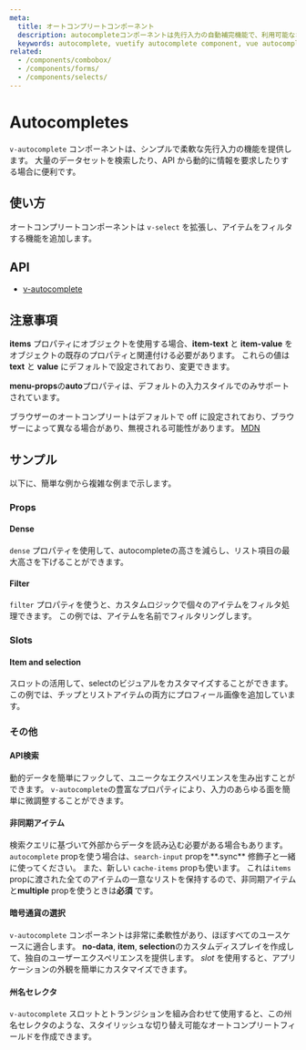 ```yaml
---
meta:
  title: オートコンプリートコンポーネント
  description: autocompleteコンポーネントは先行入力の自動補完機能で、利用可能なオプションのリストを提供します。
  keywords: autocomplete, vuetify autocomplete component, vue autocomplete component
related:
  - /components/combobox/
  - /components/forms/
  - /components/selects/
---
```


# Autocompletes

`v-autocomplete` コンポーネントは、シンプルで柔軟な先行入力の機能を提供します。 大量のデータセットを検索したり、API から動的に情報を要求したりする場合に便利です。

<entry-ad />

## 使い方

オートコンプリートコンポーネントは `v-select` を拡張し、アイテムをフィルタする機能を追加します。

<usage name="v-autocomplete" />

## API

- [v-autocomplete](/api/v-autocomplete)

<inline-api page="components/autocompletes" />

## 注意事項

<alert type="error">

  **items** プロパティにオブジェクトを使用する場合、**item-text** と **item-value** をオブジェクトの既存のプロパティと関連付ける必要があります。 これらの値は **text** と **value** にデフォルトで設定されており、変更できます。

</alert>

<alert type="warning">

  **menu-props**の**auto**プロパティは、デフォルトの入力スタイルでのみサポートされています。

</alert>

<alert type="info">

  ブラウザーのオートコンプリートはデフォルトで off に設定されており、ブラウザーによって異なる場合があり、無視される可能性があります。 [MDN](https://developer.mozilla.org/ja/docs/Web/Security/Securing_your_site/Turning_off_form_autocompletion)

</alert>

## サンプル

以下に、簡単な例から複雑な例まで示します。

### Props

#### Dense

`dense` プロパティを使用して、autocompleteの高さを減らし、リスト項目の最大高さを下げることができます。

<example file="v-autocomplete/prop-dense" />

#### Filter

`filter` プロパティを使うと、カスタムロジックで個々のアイテムをフィルタ処理できます。 この例では、アイテムを名前でフィルタリングします。

<example file="v-autocomplete/prop-filter" />

### Slots

#### Item and selection

スロットの活用して、selectのビジュアルをカスタマイズすることができます。 この例では、チップとリストアイテムの両方にプロフィール画像を追加しています。

<example file="v-autocomplete/slot-item-and-selection" />

### その他

#### API検索

動的データを簡単にフックして、ユニークなエクスペリエンスを生み出すことができます。 `v-autocomplete`の豊富なプロパティにより、入力のあらゆる面を簡単に微調整することができます。

<example file="v-autocomplete/misc-api-search" />

#### 非同期アイテム

検索クエリに基づいて外部からデータを読み込む必要がある場合もあります。 `autocomplete` propを使う場合は、`search-input` propを**.sync** 修飾子と一緒に使ってください。 また、新しい `cache-items` propも使います。 これは`items` propに渡された全てのアイテムの一意なリストを保持するので、非同期アイテムと**multiple** propを使うときは**必須** です。

<example file="v-autocomplete/misc-asynchronous-items" />

#### 暗号通貨の選択

`v-autocomplete` コンポーネントは非常に柔軟性があり、ほぼすべてのユースケースに適合します。 **no-data**, **item**, **selection**のカスタムディスプレイを作成して、独自のユーザーエクスペリエンスを提供します。 _slot_ を使用すると、アプリケーションの外観を簡単にカスタマイズできます。

<example file="v-autocomplete/misc-cryptocurrency-selector" />

#### 州名セレクタ

`v-autocomplete` スロットとトランジションを組み合わせて使用すると、この州名セレクタのような、スタイリッシュな切り替え可能なオートコンプリートフィールドを作成できます。

<example file="v-autocomplete/misc-state-selector" />

<backmatter />
